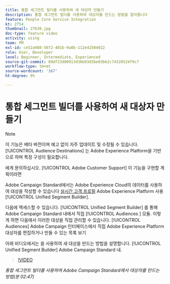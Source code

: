 ```yaml
---
title: 통합 세그먼트 빌더를 사용하여 새 대상자 만들기
description: 통합 세그먼트 빌더를 사용하여 대상자를 만드는 방법을 알아봅니다
feature: People Core Service Integration
kt: 2754
thumbnail: 27638.jpg
doc-type: feature video
activity: using
team: PM
exl-id: ce52a988-5072-401b-9a8b-112e42504022
role: User, Developer
level: Beginner, Intermediate, Experienced
source-git-commit: 89df23d00913d36b93d3be03b62c74320524f9c7
workflow-type: tm+mt
source-wordcount: '167'
ht-degree: 9%

---
```


# 통합 세그먼트 빌더를 사용하여 새 대상자 만들기

>[!NOTE]
>
>이 기능은 베타 버전이며 예고 없이 자주 업데이트 및 수정될 수 있습니다. [!UICONTROL Audience Destinations] 는 Adobe Experience Platform을 기반으로 하며 특정 구성이 필요합니다.
>
>에게 문의하십시오. [!UICONTROL Adobe Customer Support] 이 기능을 구현할 계획이라면

Adobe Campaign Standard에서는 Adobe Experience Cloud의 데이터를 사용하여 대상을 작성할 수 있습니다 [실시간 고객 프로필](https://experienceleague.adobe.com/docs/platform-learn/tutorials/profiles/understanding-the-real-time-customer-profile.html?lang=en) Adobe Experience Platform 사용 [!UICONTROL Unified Segment Builder].

다음에 액세스할 수 있습니다. [!UICONTROL Unified Segment Builder] 를 통해 Adobe Campaign Standard 내에서 직접 [!UICONTROL Audiences ] 모듈. 이렇게 하면 다음에서 이러한 대상을 직접 관리할 수 있습니다. [!UICONTROL Audiences] Adobe Campaign 인터페이스에서 직접 Adobe Experience Platform 대상자를 편집하거나 만들 수 있는 목록 보기

아래 비디오에서는 을 사용하여 새 대상을 만드는 방법을 설명합니다. [!UICONTROL Unified Segment Builder] Adobe Campaign Standard 내.

>[!VIDEO](https://video.tv.adobe.com/v/27638?quality=12&learn=on)

*통합 세그먼트 빌더를 사용하여 Adobe Campaign Standard에서 대상자를 만드는 방법(분 02:47)*
